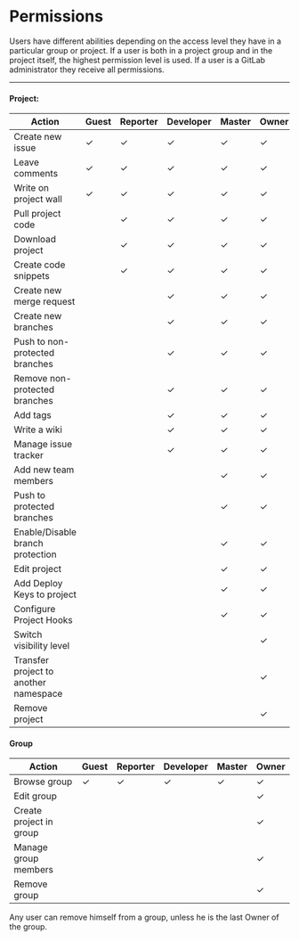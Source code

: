 # Permissions

Users have different abilities depending on the access level they have in a particular group or project.
If a user is both in a project group and in the project itself, the highest permission level is used.
If a user is a GitLab administrator they receive all permissions.

---

#### Project:


| Action| Guest | Reporter | Developer | Master | Owner|
|-------|-------|----------|-----------|--------|------|
|Create new issue|✓|✓|✓|✓|✓|
|Leave comments|✓|✓|✓|✓|✓|
|Write on project wall|✓|✓|✓|✓|✓|
|Pull project code| |✓|✓|✓|✓|
|Download project| |✓|✓|✓|✓|
|Create code snippets| |✓|✓|✓|✓|
|Create new merge request| ||✓|✓|✓|
|Create new branches| ||✓|✓|✓|
|Push to non-protected branches| ||✓|✓|✓|
|Remove non-protected branches| ||✓|✓|✓|
|Add tags| ||✓|✓|✓|
|Write a wiki| ||✓|✓|✓|
|Manage issue tracker| ||✓|✓|✓|
|Add new team members| |||✓|✓|
|Push to protected branches| |||✓|✓|
|Enable/Disable branch protection| |||✓|✓|
|Edit project| |||✓|✓|
|Add Deploy Keys to project| |||✓|✓|
|Configure Project Hooks| |||✓|✓|
|Switch visibility level| ||||✓|
|Transfer project to another namespace| ||||✓|
|Remove project| ||||✓|

#### Group

|Action|Guest|Reporter|Developer|Master|Owner|
|------|-----|--------|---------|------|-----|
|Browse group|✓|✓|✓|✓|✓|
|Edit group|||||✓|
|Create project in group|||||✓|
|Manage group members|||||✓|
|Remove group|||||✓|

Any user can remove himself from a group, unless he is the last Owner of the group.
